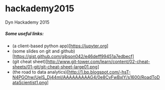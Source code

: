 # hackademy2015
Dyn Hackademy 2015

##### Some useful links:
- (a client-based python app)[https://jupyter.org]
- (some slides on git and github)[https://gist.github.com/gibson042/e46deff99451a7edbecf]
- (git cheat sheet)[http://www.git-tower.com/learn/content/02-cheat-sheets/01-git/git-cheat-sheet-large01.png]
- (the road to data analytics)[http://1.bp.blogspot.com/-hsT-N4PGOhw/UelS_Dj44mI/AAAAAAAAAG4/0e8CvFwBxlY/s1600/RoadToDataScientist1.png]
